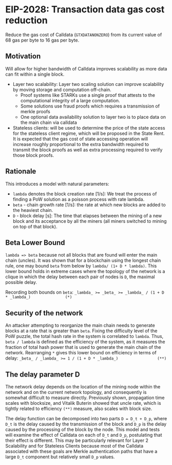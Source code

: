 # EIP-2028: Transaction data gas cost reduction
Reduce the gas cost of Calldata (`GTXDATANONZERO`) from its current value of 68 gas per byte to 16 gas per byte. 

## Motivation
Will allow for higher bandwidth of Calldata improves scalability as more data can fit within a single block.
* Layer two scalability: Layer two scaling solution can improve scalability by moving storage and computation off-chain.
	* Proof systems like STARKs use a single proof that attests to the computational integrity of a large computation.
	* Some solutions use fraud proofs which requires a transmission of merkle proofs
	* One optional data availability solution to layer two is to place data on the main chain via calldata
* Stateless clients: will be used to determine the price of the state access for the stateless client regime, which will be proposed in the State Rent. It is expected that the gas cost of state accessing operation will increase roughly proportional to the extra bandwidth required to transmit the block proofs as well as extra processing required to verify those block proofs.

## Rationale
This introduces a model with natural parameters:
* `lambda` denotes the block creation rate [1/s]: We treat the process of finding a PoW solution as a poisson process with rate lambda.
* `beta` - chain growth rate [1/s]: the rate at which new blocks are added to the heaviest chain.
* `D` - block delay [s]: The time that elapses between the mining of a new block and its acceptance by all the miners (all miners switched to mining on top of that block).

## Beta Lower Bound
`lambda => beta` because not all blocks that are found will enter the main chain (uncles). It was shown that for a blockchain using the longest chain rule, one may bound `beta` from below by `lambda/ (1+ D * lambda)`. This lower bound holds in extreme cases where the topology of the network is a clique in which the delay between each pair of nodes is `D`, the maximal possible delay. 

Recording both bounds on `beta`:
`_lambda_ >= _beta_ >= _lambda_ / (1 + D * _lambda_)               (*)`

## Security of the network
An attacker attempting to reorganize the main chain needs to generate blocks at a rate that is greater than `beta`. Fixing the difficulty level of the PoW puzzle, the total hash rate in the system is correlated to `lambda`. Thus, `beta / lambda` is defined as the efficiency of the system, as it measures the fraction of total hash power that is used to generate the main chain of the network.
Rearranging `*` gives this lower bound on efficiency in terms of delay:
`_beta_ / _lambda_ >= 1 / (1 + D * _lambda_)                 (**)`

## The delay parameter D
The network delay depends on the location of the mining node within the network and on the current network topology, and consequently is somewhat difficult to measure directly. Previously shown, propagation time scales with blocksize, and Vitalik Buterin showed that uncle rate, which is tightly related to efficiency `(**)` measure, also scales with block size.

The delay function can be decomposed into two parts `D = D_t + D_p`, where `D_t` is the delay caused by the transmission of the block and `D_p` is the delay caused by the processing of the block by the node. This model and tests will examine the effect of Calldata on each of `D_t` and `D_p`, postulating that their effect is different. This may be particularly relevant for Layer 2 Scalability and for Stateless Clients because most of the Calldata associated with these goals are Merkle authentication paths that have a large `D_t` component but relatively small `D_p` values.